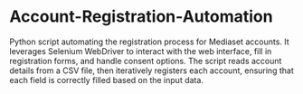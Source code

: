 # Account-Registration-Automation
Python script automating the registration process for Mediaset accounts. It leverages Selenium WebDriver to interact with the web interface, fill in registration forms, and handle consent options. The script reads account details from a CSV file, then iteratively registers each account, ensuring that each field is correctly filled based on the input data.
